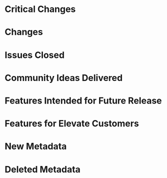 # Critical Changes

# Changes

# Issues Closed

# Community Ideas Delivered

# Features Intended for Future Release

# Features for Elevate Customers

# New Metadata

# Deleted Metadata
